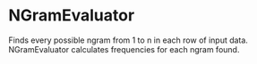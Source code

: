 # NGramEvaluator
Finds every possible ngram from 1 to n in each row of input data.
NGramEvaluator calculates frequencies for each ngram found.

